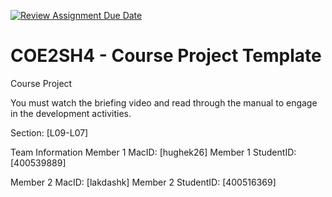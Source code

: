 [![Review Assignment Due Date](https://classroom.github.com/assets/deadline-readme-button-22041afd0340ce965d47ae6ef1cefeee28c7c493a6346c4f15d667ab976d596c.svg)](https://classroom.github.com/a/mLqiHWLE)
# COE2SH4 - Course Project Template
Course Project

You must watch the briefing video and read through the manual to engage in the development activities.


Section: [L09-L07]

Team Information
Member 1 MacID: [hughek26]
Member 1 StudentID: [400539889]

Member 2 MacID: [lakdashk]
Member 2 StudentID: [400516369]
